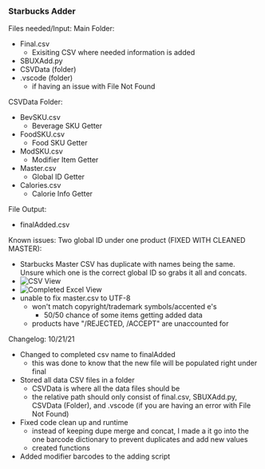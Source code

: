 ### Starbucks Adder 
Files needed/Input:
Main Folder:
- Final.csv
  - Exisiting CSV where needed information is added
- SBUXAdd.py
- CSVData (folder)
- .vscode (folder)
  - if having an issue with File Not Found

CSVData Folder:
- BevSKU.csv
  - Beverage SKU Getter
- FoodSKU.csv
  - Food SKU Getter
- ModSKU.csv
  - Modifier Item Getter
- Master.csv
  - Global ID Getter
- Calories.csv
  - Calorie Info Getter

File Output:
- finalAdded.csv

Known issues:
Two global ID under one product (FIXED WITH CLEANED MASTER):
- Starbucks Master CSV has duplicate with names being the same. Unsure which one is the correct global ID so grabs it all and concats.
- ![CSV View](https://i.imgur.com/Hp9og3A.png)
- ![Completed Excel View](https://i.imgur.com/IsAMhRG.png)
- unable to fix master.csv to UTF-8
  - won't match copyright/trademark symbols/accented e's
    - 50/50 chance of some items getting added data
  - products have "/REJECTED, /ACCEPT" are unaccounted for

Changelog:
10/21/21
- Changed to completed csv name to finalAdded
  - this was done to know that the new file will be populated right under final
- Stored all data CSV files in a folder 
  - CSVData is where all the data files should be
  - the relative path should only consist of final.csv, SBUXAdd.py, CSVData (Folder), and .vscode (if you are having an error with File Not Found)
- Fixed code clean up and runtime 
  - instead of keeping dupe merge and concat, I made a it go into the one barcode dictionary to prevent duplicates and add new values
  - created functions
- Added modifier barcodes to the adding script
